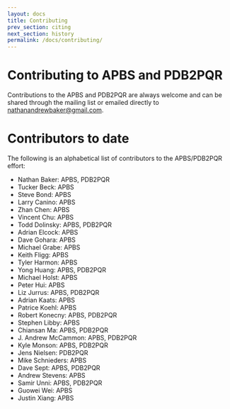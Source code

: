 ```yaml
---
layout: docs
title: Contributing
prev_section: citing
next_section: history
permalink: /docs/contributing/
---
```


# Contributing to APBS and PDB2PQR 
Contributions to the APBS and PDB2PQR are always welcome and can be shared through the mailing list or emailed directly to <a href="mailto:nathanandrewbaker@gmail.com">nathanandrewbaker@gmail.com</a>.

# Contributors to date

The following is an alphabetical list of contributors to the APBS/PDB2PQR effort:

* Nathan Baker: APBS, PDB2PQR
* Tucker Beck:  APBS
* Steve Bond:  APBS
* Larry Canino:  APBS
* Zhan Chen:  APBS
* Vincent Chu:  APBS
* Todd Dolinsky:  APBS, PDB2PQR
* Adrian Elcock:  APBS
* Dave Gohara:  APBS
* Michael Grabe:  APBS
* Keith Fligg:  APBS
* Tyler Harmon:  APBS
* Yong Huang:  APBS, PDB2PQR
* Michael Holst:  APBS
* Peter Hui:  APBS
* Liz Jurrus:  APBS, PDB2PQR
* Adrian Kaats:  APBS
* Patrice Koehl:  APBS
* Robert Konecny:  APBS, PDB2PQR
* Stephen Libby:  APBS
* Chiansan Ma:  APBS, PDB2PQR
* J. Andrew McCammon:  APBS, PDB2PQR
* Kyle Monson:  APBS, PDB2PQR
* Jens Nielsen:  PDB2PQR
* Mike Schnieders:  APBS
* Dave Sept:  APBS, PDB2PQR
* Andrew Stevens:  APBS
* Samir Unni:  APBS, PDB2PQR
* Guowei Wei:  APBS
* Justin Xiang:  APBS
